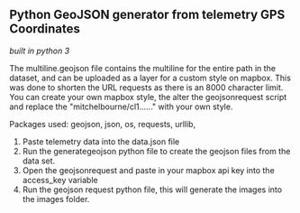## Python GeoJSON generator from telemetry GPS Coordinates

*built in python 3*

The multiline.geojson file contains the multiline for the entire path in the dataset, and can be uploaded as a layer for a custom style on mapbox. This was done to shorten the URL requests as there is an 8000 character limit. You can create your own mapbox style, the alter the geojsonrequest script and replace the "mitchelbourne/cl1......" with your own style.

Packages used: geojson, json, os, requests, urllib, 

1. Paste telemetry data into the data.json file
2. Run the generategeojson python file to create the geojson files from the data set.
3. Open the geojsonrequest and paste in your mapbox api key into the access_key variable
4. Run the geojson request python file, this will generate the images into the images folder.